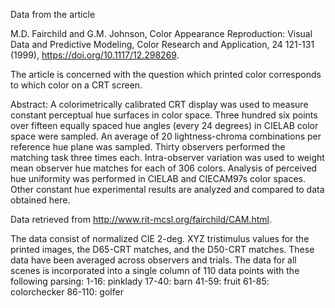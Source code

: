 Data from the article

M.D. Fairchild and G.M. Johnson,
Color Appearance Reproduction: Visual Data and Predictive Modeling,
Color Research and Application, 24 121-131 (1999),
<https://doi.org/10.1117/12.298269>.

The article is concerned with the question which printed color corresponds to which
color on a CRT screen.

Abstract:
A colorimetrically calibrated CRT display was used to measure constant perceptual hue
surfaces in color space. Three hundred six points over fifteen equally spaced hue
angles (every 24 degrees) in CIELAB color space were sampled. An average of 20
lightness-chroma combinations per reference hue plane was sampled. Thirty observers
performed the matching task three times each. Intra-observer variation was used to
weight mean observer hue matches for each of 306 colors. Analysis of perceived hue
uniformity was performed in CIELAB and CIECAM97s color spaces. Other constant hue
experimental results are analyzed and compared to data obtained here.

Data retrieved from <http://www.rit-mcsl.org/fairchild/CAM.html>.

The data consist of normalized CIE 2-deg. XYZ tristimulus values for the printed
images, the D65-CRT matches, and the D50-CRT matches. These data have been averaged
across observers and trials. The data for all scenes is incorporated into a single
column of 110 data points with the following parsing:
1-16: pinklady
17-40: barn
41-59: fruit
61-85: colorchecker
86-110: golfer
